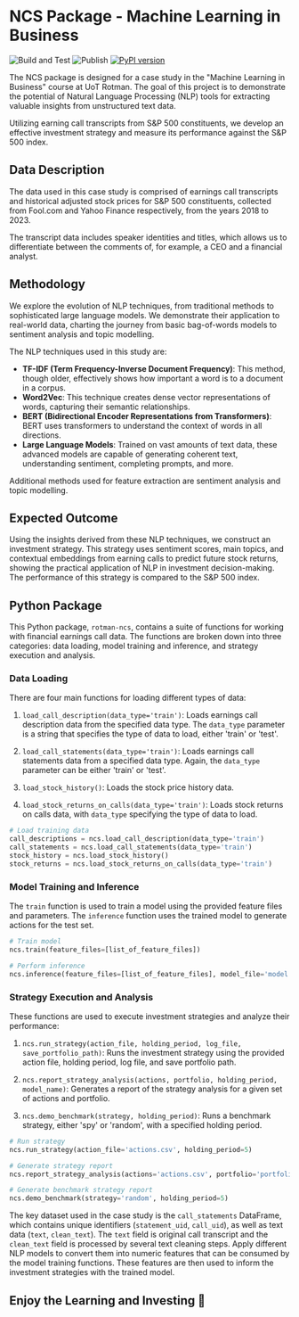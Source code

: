 # NCS Package - Machine Learning in Business

![Build and Test](https://github.com/colingwuyu/rotman_ncs/actions/workflows/python-build.yml/badge.svg)
![Publish](https://github.com/colingwuyu/rotman_ncs/actions/workflows/python-publish.yml/badge.svg)
[![PyPI version](https://badge.fury.io/py/ncs.svg)](https://pypi.org/project/rotman-ncs)

The NCS package is designed for a case study in the "Machine Learning in Business" course at UoT Rotman. The goal of this project is to demonstrate the potential of Natural Language Processing (NLP) tools for extracting valuable insights from unstructured text data.

Utilizing earning call transcripts from S&P 500 constituents, we develop an effective investment strategy and measure its performance against the S&P 500 index.

## Data Description

The data used in this case study is comprised of earnings call transcripts and historical adjusted stock prices for S&P 500 constituents, collected from Fool.com and Yahoo Finance respectively, from the years 2018 to 2023.

The transcript data includes speaker identities and titles, which allows us to differentiate between the comments of, for example, a CEO and a financial analyst.

## Methodology

We explore the evolution of NLP techniques, from traditional methods to sophisticated large language models. We demonstrate their application to real-world data, charting the journey from basic bag-of-words models to sentiment analysis and topic modelling.

The NLP techniques used in this study are:

- **TF-IDF (Term Frequency-Inverse Document Frequency)**: This method, though older, effectively shows how important a word is to a document in a corpus.
- **Word2Vec**: This technique creates dense vector representations of words, capturing their semantic relationships.
- **BERT (Bidirectional Encoder Representations from Transformers)**: BERT uses transformers to understand the context of words in all directions.
- **Large Language Models**: Trained on vast amounts of text data, these advanced models are capable of generating coherent text, understanding sentiment, completing prompts, and more.

Additional methods used for feature extraction are sentiment analysis and topic modelling.

## Expected Outcome

Using the insights derived from these NLP techniques, we construct an investment strategy. This strategy uses sentiment scores, main topics, and contextual embeddings from earning calls to predict future stock returns, showing the practical application of NLP in investment decision-making. The performance of this strategy is compared to the S&P 500 index.

## Python Package

This Python package, `rotman-ncs`, contains a suite of functions for working with financial earnings call data. The functions are broken down into three categories: data loading, model training and inference, and strategy execution and analysis.

### Data Loading

There are four main functions for loading different types of data:

1. `load_call_description(data_type='train')`: Loads earnings call description data from the specified data type. The `data_type` parameter is a string that specifies the type of data to load, either 'train' or 'test'.

2. `load_call_statements(data_type='train')`: Loads earnings call statements data from a specified data type. Again, the `data_type` parameter can be either 'train' or 'test'.

3. `load_stock_history()`: Loads the stock price history data.

4. `load_stock_returns_on_calls(data_type='train')`: Loads stock returns on calls data, with `data_type` specifying the type of data to load.

```python
# Load training data
call_descriptions = ncs.load_call_description(data_type='train')
call_statements = ncs.load_call_statements(data_type='train')
stock_history = ncs.load_stock_history()
stock_returns = ncs.load_stock_returns_on_calls(data_type='train')
```

### Model Training and Inference

The `train` function is used to train a model using the provided feature files and parameters. The `inference` function uses the trained model to generate actions for the test set.

```python
# Train model
ncs.train(feature_files=[list_of_feature_files])

# Perform inference
ncs.inference(feature_files=[list_of_feature_files], model_file='model.pkl', action_file='actions.csv')
```

### Strategy Execution and Analysis

These functions are used to execute investment strategies and analyze their performance:

1. `ncs.run_strategy(action_file, holding_period, log_file, save_portfolio_path)`: Runs the investment strategy using the provided action file, holding period, log file, and save portfolio path.

2. `ncs.report_strategy_analysis(actions, portfolio, holding_period, model_name)`: Generates a report of the strategy analysis for a given set of actions and portfolio.

3. `ncs.demo_benchmark(strategy, holding_period)`: Runs a benchmark strategy, either 'spy' or 'random', with a specified holding period.

```python
# Run strategy
ncs.run_strategy(action_file='actions.csv', holding_period=5)

# Generate strategy report
ncs.report_strategy_analysis(actions='actions.csv', portfolio='portfolio.parquet', holding_period=5)

# Generate benchmark strategy report
ncs.demo_benchmark(strategy='random', holding_period=5)
```

The key dataset used in the case study is the `call_statements` DataFrame, which contains unique identifiers (`statement_uid`, `call_uid`), as well as text data (`text`, `clean_text`). The `text` field is original call transcript and the `clean_text` field is processed by several text cleaning steps. Apply different NLP models to convert them into numeric features that can be consumed by the model training functions. These features are then used to inform the investment strategies with the trained model.

## Enjoy the Learning and Investing 🥳
